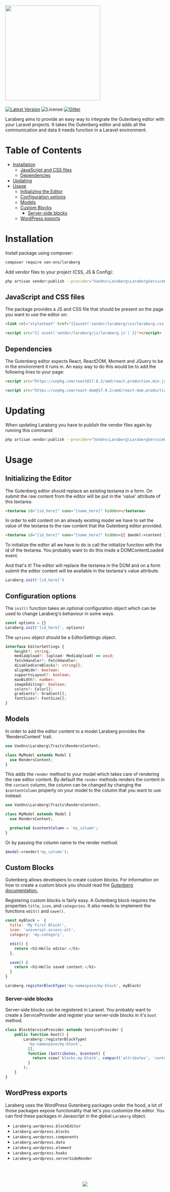 # <img height="300px" src="./logo-text.svg"> <!-- omit in toc -->
[![Latest Version](https://img.shields.io/packagist/v/van-ons/laraberg)](https://packagist.org/packages/van-ons/laraberg)
![License](https://img.shields.io/github/license/VanOns/laraberg.svg)
[![Gitter](https://badges.gitter.im/VanOns/laraberg.svg)](https://gitter.im/VanOns/laraberg?utm_source=badge&utm_medium=badge&utm_campaign=pr-badge)


Laraberg aims to provide an easy way to integrate the Gutenberg editor with your Laravel projects. It takes the Gutenberg editor and adds all the communication and data it needs function in a Laravel environment.

# Table of Contents <!-- omit in toc -->
- [Installation](#installation)
  - [JavaScript and CSS files](#javascript-and-css-files)
  - [Dependencies](#dependencies)
- [Updating](#updating)
- [Usage](#usage)
  - [Initializing the Editor](#initializing-the-editor)
  - [Configuration options](#configuration-options)
  - [Models](#models)
  - [Custom Blocks](#custom-blocks)
    - [Server-side blocks](#server-side-blocks)
  - [WordPress exports](#wordpress-exports)

# Installation

Install package using composer:

```bash
composer require van-ons/laraberg
```

Add vendor files to your project (CSS, JS & Config):

```bash
php artisan vendor:publish --provider="VanOns\Laraberg\LarabergServiceProvider"
```

## JavaScript and CSS files

The package provides a JS and CSS file that should be present on the page you want to use the editor on: 

```html
<link rel="stylesheet" href="{{asset('vendor/laraberg/css/laraberg.css')}}">

<script src="{{ asset('vendor/laraberg/js/laraberg.js') }}"></script>
```

## Dependencies

The Gutenberg editor expects React, ReactDOM, Moment and JQuery to be in the environment it runs in. An easy way to do this would be to add the following lines to your page:

```html
<script src="https://unpkg.com/react@17.0.2/umd/react.production.min.js"></script>

<script src="https://unpkg.com/react-dom@17.0.2/umd/react-dom.production.min.js"></script>
```

# Updating

When updating Laraberg you have to publish the vendor files again by running this command:
```bash
php artisan vendor:publish --provider="VanOns\Laraberg\LarabergServiceProvider" --tag="public" --force
```

# Usage

## Initializing the Editor

The Gutenberg editor should replace an existing textarea in a form. On submit the raw content from the editor will be put in the 'value' attribute of this textarea.

```html
<textarea id="[id_here]" name="[name_here]" hidden></textarea>
```

In order to edit content on an already existing model we have to set the value of the textarea to the raw content that the Gutenberg editor provided.

```html
<textarea id="[id_here]" name="[name_here]" hidden>{{ $model->content }}</textarea>
```

To initialize the editor all we have to do is call the initialize function with the id of the textarea. You probably want to do this insde a DOMContentLoaded event.

And that's it! The editor will replace the textarea in the DOM and on a form submit the editor content will be available in the textarea's value attribute.

```js
Laraberg.init('[id_here]')
```

## Configuration options

The `init()` function takes an optional configuration object which can be used to change Laraberg's behaviour in some ways.
```js
const options = {}
Laraberg.init('[id_here]', options)
```

The `options` object should be a EditorSettings object.

```typescript
interface EditorSettings {
    height?: string;
    mediaUpload?: (upload: MediaUpload) => void;
    fetchHandler?: FetchHandler;
    disabledCoreBlocks?: string[];
    alignWide?: boolean;
    supportsLayout?: boolean;
    maxWidth?: number;
    imageEditing?: boolean;
    colors?: Color[];
    gradients?: Gradient[];
    fontSizes?: FontSize[];
}
```

## Models

In order to add the editor content to a model Laraberg provides the 'RendersContent' trait.

```php
use VanOns\Laraberg\Traits\RendersContent;

class MyModel extends Model {
  use RendersContent;
}
```

This adds the `render` method to your model which takes care of rendering the raw editor content. By default the `render` methods renders the content in the `content` column, the column can be changed by changing the `$contentColumn` property on your model to the column that you want to use instead.

```php
use VanOns\Laraberg\Traits\RendersContent;

class MyModel extends Model {
  use RendersContent;

  protected $contentColumn = 'my_column';
}
```

Or by passing the column name to the render method.

```php
$model->render('my_column');
```

## Custom Blocks

Gutenberg allows developers to create custom blocks. For information on how to create a custom block you should read the [Gutenberg documentation.](https://wordpress.org/gutenberg/handbook/designers-developers/developers/tutorials/block-tutorial/writing-your-first-block-type/)

Registering custom blocks is fairly easy. A Gutenberg block requires the properties `title`, `icon`, and `categories`. It also needs to implement the functions `edit()` and `save()`.

```js
const myBlock =  {
  title: 'My First Block!',
  icon: 'universal-access-alt',
  category: 'my-category',

  edit() {
    return <h1>Hello editor.</h1>
  },

  save() {
    return <h1>Hello saved content.</h1>
  }
}

Laraberg.registerBlockType('my-namespace/my-block', myBlock)
```

### Server-side blocks

Server-side blocks can be registered in Laravel. You probably want to create a ServiceProvider and register your server-side blocks in it's `boot` method.

```php
class BlockServiceProvider extends ServiceProvider {
    public function boot() {
        Laraberg::registerBlockType(
          'my-namespace/my-block',
          [],
          function ($attributes, $content) {
            return view('blocks.my-block', compact('attributes', 'content'));
          }
        );
    }
}
```

## WordPress exports

Laraberg uses the WordPress Gutenberg packages under the hood, a lot of those packages expose functionality that let's you customize the editor. You can find these packages in Javascript in the global `Laraberg` object.

- `Laraberg.wordpress.blockEditor`
- `Laraberg.wordpress.blocks`
- `Laraberg.wordpress.components`
- `Laraberg.wordpress.data`
- `Laraberg.wordpress.element`
- `Laraberg.wordpress.hooks`
- `Laraberg.wordpress.serverSideRender`

<div align="center">
	<br><br><br>
	<a href="https://van-ons.nl">
	    <img src="https://van-ons.nl/assets/mail/logo-vo-groen-2019-mail.png"/>
	</a>
  <br>
</div>
